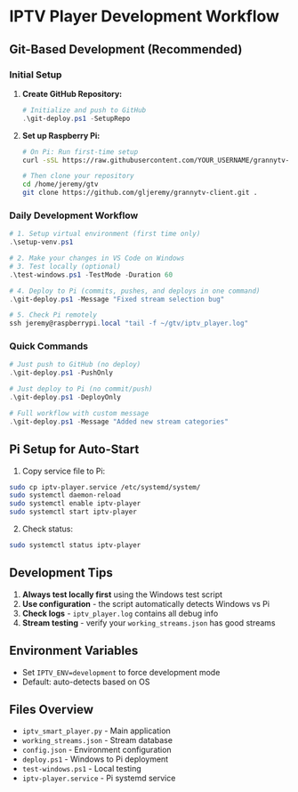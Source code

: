 # IPTV Player Development Workflow

## Git-Based Development (Recommended)

### Initial Setup

1. **Create GitHub Repository:**
   ```powershell
   # Initialize and push to GitHub
   .\git-deploy.ps1 -SetupRepo
   ```

2. **Set up Raspberry Pi:**
   ```bash
   # On Pi: Run first-time setup
   curl -sSL https://raw.githubusercontent.com/YOUR_USERNAME/grannytv-client/main/pi-setup.sh | bash
   
   # Then clone your repository
   cd /home/jeremy/gtv
   git clone https://github.com/gljeremy/grannytv-client.git .
   ```

### Daily Development Workflow

```powershell
# 1. Setup virtual environment (first time only)
.\setup-venv.ps1

# 2. Make your changes in VS Code on Windows
# 3. Test locally (optional)
.\test-windows.ps1 -TestMode -Duration 60

# 4. Deploy to Pi (commits, pushes, and deploys in one command)
.\git-deploy.ps1 -Message "Fixed stream selection bug"

# 5. Check Pi remotely
ssh jeremy@raspberrypi.local "tail -f ~/gtv/iptv_player.log"
```

### Quick Commands

```powershell
# Just push to GitHub (no deploy)
.\git-deploy.ps1 -PushOnly

# Just deploy to Pi (no commit/push)
.\git-deploy.ps1 -DeployOnly

# Full workflow with custom message
.\git-deploy.ps1 -Message "Added new stream categories"
```

## Pi Setup for Auto-Start

1. Copy service file to Pi:
```bash
sudo cp iptv-player.service /etc/systemd/system/
sudo systemctl daemon-reload
sudo systemctl enable iptv-player
sudo systemctl start iptv-player
```

2. Check status:
```bash
sudo systemctl status iptv-player
```

## Development Tips

1. **Always test locally first** using the Windows test script
2. **Use configuration** - the script automatically detects Windows vs Pi
3. **Check logs** - `iptv_player.log` contains all debug info
4. **Stream testing** - verify your `working_streams.json` has good streams

## Environment Variables

- Set `IPTV_ENV=development` to force development mode
- Default: auto-detects based on OS

## Files Overview

- `iptv_smart_player.py` - Main application
- `working_streams.json` - Stream database
- `config.json` - Environment configuration
- `deploy.ps1` - Windows to Pi deployment
- `test-windows.ps1` - Local testing
- `iptv-player.service` - Pi systemd service